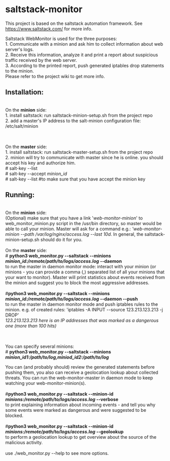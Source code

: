 # saltstack-monitor
This project is based on the saltstack automation framework. See https://www.saltstack.com/ for more info.

Saltstack WebMonitor is used for the three purposes:
<br/>1. Communicate with a minion and ask him to collect information about web server's logs.
<br/>2. Receive this information, analyze it and print a report about suspicious traffic received by the web server.
<br/>3. According to the printed report, push generated iptables drop statements to the minion.
<br/>Please refer to the project wiki to get more info.
<b><h2>Installation:</h2></b>
 
 
 <br/> On the <b>minion</b> side:
  <br/>1. install saltstack: run saltstack-minion-setup.sh from the project repo
  <br/>2. add a master's IP address to the salt-minion configuration file: /etc/salt/minion
  
<br/><br/> On the <b>master</b> side:
  <br/> 1. install saltstack: run saltstack-master-setup.sh from the project repo
  <br/> 2. minion will try to communicate with master since he is online. you should accept his key and authorize him.
  <br/> # salt-key --list
  <br/> # salt-key --accept <i>minion_id</i>
  <br/> # salt-key --list #to make sure that you have accept the minion key
  
<b><h2>Running:</h2></b>
<br>On the <b>minion</b> side:
<br/>(Optional) make sure that you have a link '<i>web-monitor-minion</i>' to web_monitor_minion.py script in the /usr/bin directory, so master would be able to call your minion. Master will ask for a command e.g.: <i>'web-monitor-minion --path /var/log/nginx/access.log --last 10d</i>. In general, the saltstack-minion-setup.sh should do it for you.
<br/><br/>On the <b>master</b> side:
<br/># <b>python3 web_monitor.py --saltstack --minions <i>minion_id:/remote/path/to/logs/access.log</i> --daemon</b>
<br/> to run the master in daemon monitor mode: interact with your minion (or minions - you can provide a comma (,) separated list of all your minions that your want to monitor). Master will print statistics about events received from the minion and suggest you to block the most aggressive addresses.
<br/><br/>#<b>python3 web_monitor.py --saltstack --minions <i>minion_id:/remote/path/to/logs/access.log</i> --daemon --push</b>
<br/> to run the master in daemon monitor mode and push iptables rules to the minion. e.g. of created rules: 'iptables -A INPUT --source 123.213.123.213 -j DROP'
<br/><i>123.213.123.213 here is an IP addresses that was marked as a dangerous one (more than 100 hits)</i>

<br/><br/>You can specify several minions:
<br/># <b>python3 web_monitor.py --saltstack --minions <i>minion_id1:/path/to/log,miniod_id2:/path/to/log</i></b>

You can (and probably should) review the generated statements before pushing them, you also can receive a geolocation lookup about collected threats. You can run the web-monitor-master in daemon mode to keep watching your web-monitor-minion(s).
<br/><br/> #<b>python3 web_monitor.py --saltstack --minion-id <i>minions:/remote/path/to/logs/access.log</i> --verbose</b>
<br/> to print explaining information about incoming events - and tell you why some events were marked as dangerous and were suggested to be blocked. 
<br/><br/> #<b>python3 web_monitor.py --saltstack --minion-id <i>minions:/remote/path/to/logs/access.log</i> --geolookup</b>
<br/> to perform a geolocation lookup to get overview about the source of the malicious activity.
<br/><br/> use ./web_monitor.py --help to see more options.

